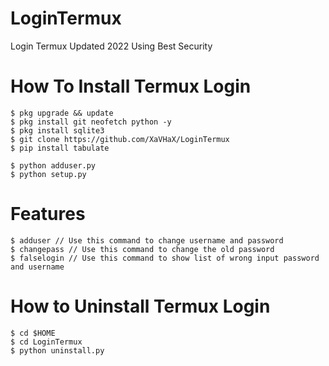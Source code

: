 # LoginTermux
Login Termux Updated 2022 Using Best Security

# How To Install Termux Login
```shell
$ pkg upgrade && update
$ pkg install git neofetch python -y
$ pkg install sqlite3
$ git clone https://github.com/XaVHaX/LoginTermux
$ pip install tabulate

$ python adduser.py
$ python setup.py
```
# Features
```shell
$ adduser // Use this command to change username and password
$ changepass // Use this command to change the old password
$ falselogin // Use this command to show list of wrong input password and username
```

# How to Uninstall Termux Login
```shell
$ cd $HOME
$ cd LoginTermux
$ python uninstall.py
```
